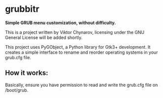 grubbitr 
========
**Simple GRUB menu customization, without difficulty.**

This is a project written by Viktor Chynarov, licensing under the GNU General License will 
be added shortly.

This project uses PyGObject, a Python library for Gtk3+ development. It creates a 
simple interface to rename and reorder operating systems in your grub.cfg file.

How it works:
--------------
Basically, ensure you have permission to read and write the grub.cfg file on /boot/grub.



